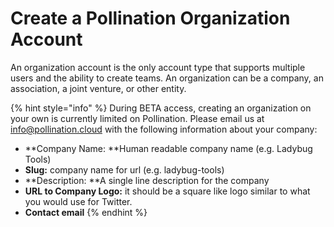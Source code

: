 # Create a Pollination Organization Account

An organization account is the only account type that supports multiple users and the ability to create teams. An organization can be a company, an association, a joint venture, or other entity.&#x20;

{% hint style="info" %}
During BETA access, creating an organization on your own is currently limited on Pollination. Please email us at info@pollination.cloud with the following information about your company:

* \*\*Company Name: \*\*Human readable company name (e.g. Ladybug Tools)
* **Slug:** company name for url (e.g. ladybug-tools)
* \*\*Description: \*\*A single line description for the company
* **URL to Company Logo:** it should be a square like logo similar to what you would use for Twitter.
* **Contact email**
{% endhint %}
